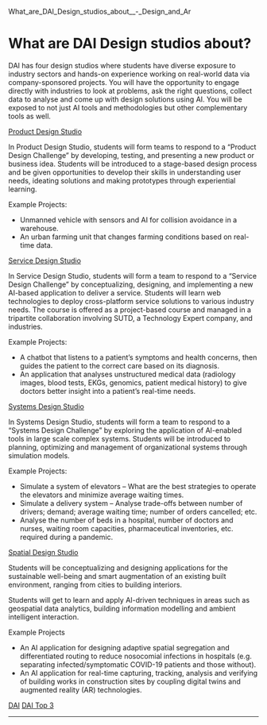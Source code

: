What_are_DAI_Design_studios_about__-_Design_and_Ar



What are DAI Design studios about?
==================================

DAI has four design studios where students have diverse exposure to industry sectors and hands-on experience working on real-world data via company-sponsored projects. You will have the opportunity to engage directly with industries to look at problems, ask the right questions, collect data to analyse and come up with design solutions using AI. You will be exposed to not just AI tools and methodologies but other complementary tools as well.





[Product Design Studio](/course/60-003-product-design-studio)



In Product Design Studio, students will form teams to respond to a “Product Design Challenge” by developing, testing, and presenting a new product or business idea. Students will be introduced to a stage-based design process and be given opportunities to develop their skills in understanding user needs, ideating solutions and making prototypes through experiential learning.



Example Projects:



* Unmanned vehicle with sensors and AI for collision avoidance in a warehouse.
* An urban farming unit that changes farming conditions based on real-time data.


[Service Design Studio](/course/60-004-service-design-studio)



In Service Design Studio, students will form a team to respond to a “Service Design Challenge” by conceptualizing, designing, and implementing a new AI-based application to deliver a service. Students will learn web technologies to deploy cross-platform service solutions to various industry needs. The course is offered as a project-based course and managed in a tripartite collaboration involving SUTD, a Technology Expert company, and industries.



Example Projects:



* A chatbot that listens to a patient’s symptoms and health concerns, then guides the patient to the correct care based on its diagnosis.
* An application that analyses unstructured medical data (radiology images, blood tests, EKGs, genomics, patient medical history) to give doctors better insight into a patient’s real-time needs.


[Systems Design Studio](/course/60-008-systems-design-studio)



In Systems Design Studio, students will form a team to respond to a “Systems Design Challenge” by exploring the application of AI-enabled tools in large scale complex systems. Students will be introduced to planning, optimizing and management of organizational systems through simulation models.



Example Projects:



* Simulate a system of elevators – What are the best strategies to operate the elevators and minimize average waiting times.
* Simulate a delivery system – Analyse trade-offs between number of drivers; demand; average waiting time; number of orders cancelled; etc.
* Analyse the number of beds in a hospital, number of doctors and nurses, waiting room capacities, pharmaceutical inventories, etc. required during a pandemic.


[Spatial Design Studio](/course/60-006-spatial-design-studio)



Students will be conceptualizing and designing applications for the sustainable well-being and smart augmentation of an existing built environment, ranging from cities to building interiors.



Students will get to learn and apply AI-driven techniques in areas such as geospatial data analytics, building information modelling and ambient intelligent interaction.



Example Projects



* An AI application for designing adaptive spatial segregation and differentiated routing to reduce nosocomial infections in hospitals (e.g. separating infected/symptomatic COVID-19 patients and those without).
* An AI application for real-time capturing, tracking, analysis and verifying of building works in construction sites by coupling digital twins and augmented reality (AR) technologies.

[DAI](https://www.sutd.edu.sg/dai/tag/dai/) [DAI Top 3](https://www.sutd.edu.sg/dai/tag/dai-top-3/)

---

